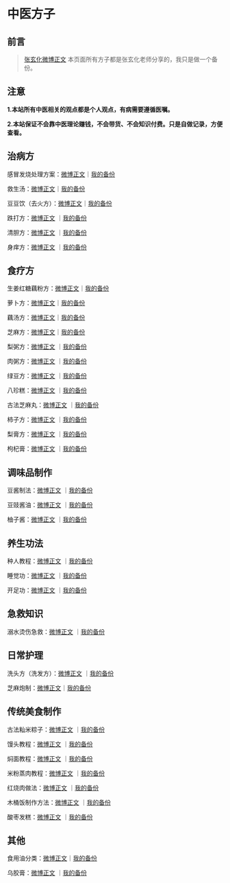 # 中医方子

## 前言

> [张玄化微博正文](https://weibo.com/6980637174/P2p1mt9iF)
本页面所有方子都是张玄化老师分享的，我只是做一个备份。

## 注意

**1.本站所有中医相关的观点都是个人观点，有病需要遵循医嘱。**

**2.本站保证不会靠中医理论赚钱，不会带货、不会知识付费。只是自做记录，方便查看。**

## 治病方

感冒发烧处理方案：[微博正文](https://weibo.com/6980637174/4851375617876389)｜[我的备份](/中医自学/中医方子备份/感冒发烧处理方案)

救生汤：[微博正文](https://weibo.com/6980637174/4853113120891125)｜[我的备份](/中医自学/中医方子备份/救生汤)

豆豆饮（去火方）：[微博正文](https://weibo.com/6980637174/4893269660795643)｜[我的备份](/中医自学/中医方子备份/豆豆饮)

跌打方：[微博正文](https://weibo.com/6980637174/4915887317978424) ｜[我的备份](/中医自学/中医方子备份/跌打方)

清胆方：[微博正文](https://weibo.com/6980637174/5099801448549046) ｜[我的备份](/中医自学/中医方子备份/清胆方)

身痒方：[微博正文](https://weibo.com/6980637174/5105655186983171) ｜[我的备份](/中医自学/中医方子备份/身痒方)

## 食疗方

生姜红糖藕粉方：[微博正文](https://weibo.com/6980637174/4852341033931483)｜[我的备份](/中医自学/中医方子备份/生姜红糖藕粉方)

萝卜方：[微博正文](https://weibo.com/6980637174/4851669826799680)｜[我的备份](/中医自学/中医方子备份/萝卜方)

藕汤方：[微博正文](https://weibo.com/6980637174/4852341252294249)｜[我的备份](/中医自学/中医方子备份/藕汤方)

芝麻方：[微博正文](https://weibo.com/6980637174/4897609753821291)｜[我的备份](/中医自学/中医方子备份/芝麻方)

梨粥方：[微博正文](https://weibo.com/6980637174/4898478448444114) ｜[我的备份](/中医自学/中医方子备份/梨粥方)

肉粥方：[微博正文](https://weibo.com/6980637174/4900344188110330) ｜[我的备份](/中医自学/中医方子备份/肉粥方)

绿豆方：[微博正文](https://weibo.com/6980637174/4914254165576417) ｜[我的备份](/中医自学/中医方子备份/绿豆方)

八珍糕：[微博正文](https://weibo.com/6980637174/4917348958734970) ｜[我的备份](/中医自学/中医方子备份/八珍糕)

古法芝麻丸：[微博正文](https://weibo.com/6980637174/4920076257722989) ｜[我的备份](/中医自学/中医方子备份/古法芝麻丸)

柿子方：[微博正文](https://weibo.com/6980637174/4966433238813756) ｜[我的备份](/中医自学/中医方子备份/柿子方)

梨膏方：[微博正文](https://weibo.com/6980637174/4966671414200981) ｜[我的备份](/中医自学/中医方子备份/梨膏方)

枸杞膏：[微博正文](https://weibo.com/6980637174/5040031658412077) ｜[我的备份](/中医自学/中医方子备份/枸杞膏)

## 调味品制作

豆酱制法：[微博正文](https://weibo.com/6980637174/4905219479571450) ｜[我的备份](/中医自学/中医方子备份/豆酱制法)

豆豉酱油：[微博正文](https://weibo.com/6980637174/5109990237670995) ｜[我的备份](/中医自学/中医方子备份/豆豉酱油)

柚子酱：[微博正文](https://weibo.com/6980637174/4963607142992833) ｜[我的备份](/中医自学/中医方子备份/柚子酱)

## 养生功法

种人教程：[微博正文](https://weibo.com/6980637174/5013947708607973) ｜[我的备份](/中医自学/中医方子备份/种人教程)

睡觉功：[微博正文](https://weibo.com/6980637174/5012348417606981) ｜[我的备份](/中医自学/中医方子备份/睡觉功)

开足功：[微博正文](https://weibo.com/6980637174/5050698229616131) ｜[我的备份](/中医自学/中医方子备份/开足功)

## 急救知识

溺水烫伤急救：[微博正文](https://weibo.com/6980637174/5063941721951998) ｜[我的备份](/中医自学/中医方子备份/溺水烫伤急救)

## 日常护理

洗头方（洗发方）：[微博正文](https://weibo.com/6980637174/4968664934121493) ｜[我的备份](/中医自学/中医方子备份/洗头方)

芝麻炮制：[微博正文](https://weibo.com/6980637174/4876341041694990)｜[我的备份](/中医自学/中医方子备份/芝麻炮制)

## 传统美食制作

古法籼米粽子：[微博正文](https://weibo.com/6980637174/4914253955858494) ｜[我的备份](/中医自学/中医方子备份/古法籼米粽子)

馒头教程：[微博正文](https://weibo.com/6980637174/4926369551620083) ｜[我的备份](/中医自学/中医方子备份/馒头教程)

焖面教程：[微博正文](https://weibo.com/6980637174/4926369929368683) ｜[我的备份](/中医自学/中医方子备份/焖面教程)

米粉蒸肉教程：[微博正文](https://weibo.com/6980637174/4949569436648322) ｜[我的备份](/中医自学/中医方子备份/米粉蒸肉教程)

红烧肉做法：[微博正文](https://weibo.com/6980637174/4909259382330399) ｜[我的备份](/中医自学/中医方子备份/红烧肉做法)

木桶饭制作方法：[微博正文](https://weibo.com/6980637174/4897608247809240) ｜[我的备份](/中医自学/中医方子备份/木桶饭制作方法)

酸枣发糕：[微博正文](https://weibo.com/6980637174/5012664736550683) ｜[我的备份](/中医自学/中医方子备份/酸枣发糕)

## 其他

食用油分类：[微博正文](https://weibo.com/6980637174/4945164257199706)｜[我的备份](/中医自学/中医方子备份/食用油分类)

乌胶膏：[微博正文](https://weibo.com/6980637174/4940437418413498) ｜[我的备份](/中医自学/中医方子备份/乌胶膏)
